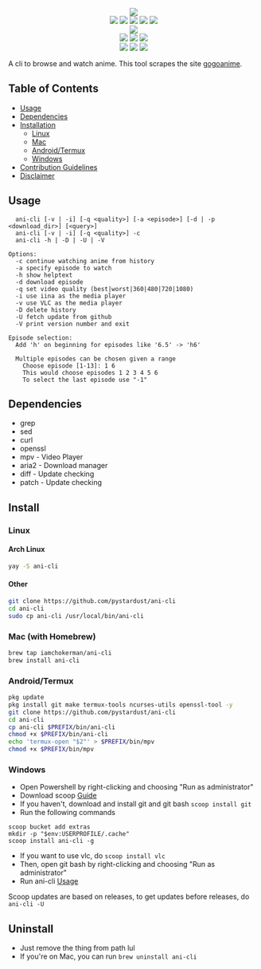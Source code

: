<p align=center>
<img src="https://user-images.githubusercontent.com/82055622/152351606-308b770d-a47e-4b92-b161-e21b4eff49e6.png">
<br>
<a href="http://makeapullrequest.com"><img src="https://img.shields.io/badge/PRs-welcome-brightgreen.svg"></a>
<img src="https://img.shields.io/badge/os-linux-brightgreen">
<img src="https://img.shields.io/badge/os-mac-brightgreen"></a>
<img src="https://img.shields.io/badge/os-windows-brightgreen"></a>
<img src="https://img.shields.io/badge/os-android-brightgreen"></a>
<br>
<a href="https://discord.gg/aqu7GpqVmR"><img src="https://invidget.switchblade.xyz/aqu7GpqVmR"></a>
<br>
<a href="https://github.com/ura43"><img src="https://img.shields.io/badge/lead-ura43-lightblue"></a>
<a href="https://github.com/CoolnsX"><img src="https://img.shields.io/badge/maintainer-CoolnsX-blue"></a>
<a href="https://github.com/RaynardGerraldo"><img src="https://img.shields.io/badge/maintainer-RayGL-blue"></a>
<br>
<a href="https://github.com/71zenith"><img src="https://img.shields.io/badge/maintainer-71zenith-blue"></a>
<a href="https://github.com/iamchokerman"><img src="https://img.shields.io/badge/maintainer-iamchokerman-blue"></a>
<a href="https://github.com/Derisis13"><img src="https://img.shields.io/badge/maintainer-Derisis13-blue"></a>

</p>

A cli to browse and watch anime. This tool scrapes the site [gogoanime](https://gogoanime.pe).

## Table of Contents
- [Usage](#Usage)
- [Dependencies](#Dependencies)
- [Installation](#Installation)
  - [Linux](#Linux)
  - [Mac](#Mac)
  - [Android/Termux](#Android/Termux)
  - [Windows](#Windows)
- [Contribution Guidelines](./CONTRIBUTING.md)
- [Disclaimer](./disclaimer.md)

## Usage

  ```text
    ani-cli [-v | -i] [-q <quality>] [-a <episode>] [-d | -p <download_dir>] [<query>]
    ani-cli [-v | -i] [-q <quality>] -c
    ani-cli -h | -D | -U | -V

  Options:
    -c continue watching anime from history
    -a specify episode to watch
    -h show helptext
    -d download episode
    -q set video quality (best|worst|360|480|720|1080)
    -i use iina as the media player
    -v use VLC as the media player
    -D delete history
    -U fetch update from github
    -V print version number and exit

  Episode selection:
    Add 'h' on beginning for episodes like '6.5' -> 'h6'

    Multiple episodes can be chosen given a range
      Choose episode [1-13]: 1 6
      This would choose episodes 1 2 3 4 5 6
      To select the last episode use "-1"
  ```

## Dependencies

- grep
- sed
- curl
- openssl
- mpv - Video Player
- aria2 - Download manager
- diff - Update checking
- patch - Update checking

## Install

### Linux

#### Arch Linux

```sh
yay -S ani-cli
```

#### Other

```sh
git clone https://github.com/pystardust/ani-cli
cd ani-cli
sudo cp ani-cli /usr/local/bin/ani-cli
```

### Mac (with Homebrew)

```sh
brew tap iamchokerman/ani-cli
brew install ani-cli
```

### Android/Termux

```sh
pkg update
pkg install git make termux-tools ncurses-utils openssl-tool -y
git clone https://github.com/pystardust/ani-cli
cd ani-cli
cp ani-cli $PREFIX/bin/ani-cli
chmod +x $PREFIX/bin/ani-cli
echo 'termux-open "$2"' > $PREFIX/bin/mpv
chmod +x $PREFIX/bin/mpv
```

### Windows

* Open Powershell by right-clicking and choosing "Run as administrator"
* Download scoop [Guide](https://scoop.sh/)
* If you haven't, download and install git and git bash `scoop install git`
* Run the following commands

```
scoop bucket add extras
mkdir -p "$env:USERPROFILE/.cache"
scoop install ani-cli -g
```
* If you want to use vlc, do `scoop install vlc`
* Then, open git bash by right-clicking and choosing "Run as administrator"
* Run ani-cli [Usage](#usage)

Scoop updates are based on releases, to get updates before releases, do `ani-cli -U`

## Uninstall
* Just remove the thing from path lul
* If you're on Mac, you can run ```brew uninstall ani-cli```
